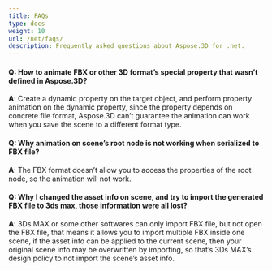 ```yaml
---
title: FAQs
type: docs
weight: 10
url: /net/faqs/
description: Frequently asked questions about Aspose.3D for .net.
---
```


#### **Q: How to animate FBX or other 3D format’s special property that wasn’t defined in Aspose.3D?**
**A**: Create a dynamic property on the target object, and perform property animation on the dynamic property, since the property depends on concrete file format, Aspose.3D can’t guarantee the animation can work when you save the scene to a different format type.
#### **Q: Why animation on scene’s root node is not working when serialized to FBX file?**
**A**: The FBX format doesn’t allow you to access the properties of the root node, so the animation will not work.
#### **Q: Why I changed the asset info on scene, and try to import the generated FBX file to 3ds max, those information were all lost?**
**A**: 3Ds MAX or some other softwares can only import FBX file, but not open the FBX file, that means it allows you to import multiple FBX inside one scene, if the asset info can be applied to the current scene, then your original scene info may be overwritten by importing, so that’s 3Ds MAX’s design policy to not import the scene’s asset info.
